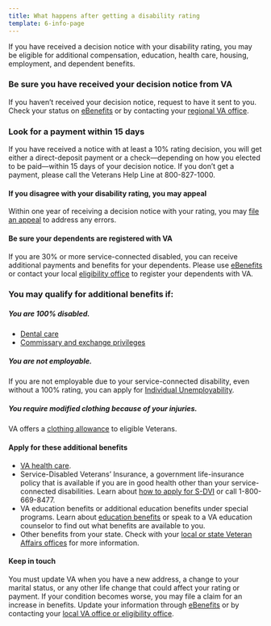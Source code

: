 ```yaml
---
title: What happens after getting a disability rating
template: 6-info-page
---
```


If you have received a decision notice with your disability rating, you may be eligible for additional compensation, education, health care, housing, employment, and dependent benefits.

### Be sure you have received your decision notice from VA

If you haven’t received your decision notice, request to have it sent to you. Check your status on [eBenefits](https://www.ebenefits.va.gov/ebenefits/about/feature?feature=va-letters) or by contacting your [regional VA office](/facility-locator/).

### Look for a payment within 15 days

If you have received a notice with at least a 10% rating decision, you will get either a direct-deposit payment or a check—depending on how you elected to be paid—within 15 days of your decision notice. If you don’t get a payment, please call the Veterans Help Line at 800-827-1000.

#### If you disagree with your disability rating, you may appeal

Within one year of receiving a decision notice with your rating, you may [file an appeal](/disability-benefits/claims-appeal/) to address any errors.

#### Be sure your dependents are registered with VA

If you are 30% or more service-connected disabled, you can receive additional payments and benefits for your dependents. Please use [eBenefits]( https://www.ebenefits.va.gov/ebenefits/about/feature?feature=dependent-compensation) or contact your local [eligibility office](/facility-locator/) to register your dependents with VA.

<div class="call-out" markdown="1">

### You may qualify for additional benefits if:

##### You are 100% disabled.

- [Dental care](/disability-benefits/conditions/special-claims/dentistry/)
- [Commissary and exchange privileges](http://www.militaryonesource.mil/shopping?content_id=268500)

##### You are not employable.

If you are not employable due to your service-connected disability, even without a 100% rating, you can apply for [Individual Unemployability](/disability-benefits/conditions/special-claims/individual-unemployability/).

##### You require modified clothing because of your injuries.

VA offers a [clothing allowance](/disability-benefits/conditions/special-claims/clothing/) to eligible Veterans.

</div>


#### Apply for these additional benefits
- [VA health care](http://www.va.gov/healthbenefits/apply/).
- Service-Disabled Veterans’ Insurance, a government life-insurance policy that is available if you are in good health other than your service-connected disabilities. Learn about [how to apply for S-DVI](/life-insurance/S-DVI) or call 1-800-669-8477.
- VA education benefits or additional education benefits under special programs. Learn about [education benefits](/education) or speak to a VA education counselor to find out what benefits are available to you.  
- Other benefits from your state. Check with your [local or state Veteran Affairs offices](http://www.va.gov/statedva.htm) for more information.

#### Keep in touch
You must update VA when you have a new address, a change to your marital status, or any other life change that could affect your rating or payment. If your condition becomes worse, you may file a claim for an increase in benefits. Update your information through [eBenefits](https://www.ebenefits.va.gov/ebenefits/manage/documents) or by contacting your [local VA office or eligibility office](/facility-locator/).
